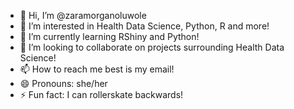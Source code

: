 - 👋 Hi, I’m @zaramorganoluwole
- 👀 I’m interested in Health Data Science, Python, R and more!
- 🌱 I’m currently learning RShiny and Python!
- 💞️ I’m looking to collaborate on projects surrounding Health Data Science!
- 📫 How to reach me best is my email!
- 😄 Pronouns: she/her
- ⚡ Fun fact: I can rollerskate backwards!

<!---
zaramorganoluwole/zaramorganoluwole is a ✨ special ✨ repository because its `README.md` (this file) appears on your GitHub profile.
You can click the Preview link to take a look at your changes.
--->
